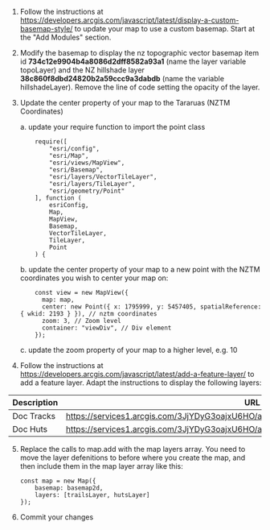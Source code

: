 1. Follow the instructions at https://developers.arcgis.com/javascript/latest/display-a-custom-basemap-style/ to update your map to use a custom basemap. Start at the "Add Modules" section.
2. Modify the basemap to display the nz topographic vector basemap item id **734c12e9904b4a8086d2dff8582a93a1** (name the layer variable topoLayer) and the NZ hillshade layer **38c860f8dbd24820b2a59ccc9a3dabdb** (name the variable hillshadeLayer). Remove the line of code setting the opacity of the layer.
3. Update the center property of your map to the Tararuas (NZTM Coordinates)

    a. update your require function to import the point class
    ```
        require([
            "esri/config",
            "esri/Map",
            "esri/views/MapView",
            "esri/Basemap",
            "esri/layers/VectorTileLayer",
            "esri/layers/TileLayer",
            "esri/geometry/Point"
        ], function (
            esriConfig,
            Map,
            MapView,
            Basemap,
            VectorTileLayer,
            TileLayer,
            Point
        ) {
    ```
    b. update the center property of your map to a new point with the NZTM coordinates you wish to center your map on:
    ```
        const view = new MapView({
          map: map,
          center: new Point({ x: 1795999, y: 5457405, spatialReference: { wkid: 2193 } }), // nztm coordinates
          zoom: 3, // Zoom level
          container: "viewDiv", // Div element
        });
    
    ```
    c. update the zoom property of your map to a higher level, e.g. 10

4. Follow the instructions at https://developers.arcgis.com/javascript/latest/add-a-feature-layer/ to add a feature layer. Adapt the instructions to display the following layers:

| Description | URL             |
| ----------- | --------------- |
| Doc Tracks  | https://services1.arcgis.com/3JjYDyG3oajxU6HO/arcgis/rest/services/DOC_Tracks/FeatureServer |
| Doc Huts    | https://services1.arcgis.com/3JjYDyG3oajxU6HO/arcgis/rest/services/DOC_Huts/FeatureServer   |


5. Replace the calls to map.add with the map layers array. You need to move the layer defenitions to before where you create the map, and then include them in the map layer array like this:

    ```
    const map = new Map({
        basemap: basemap2d,
        layers: [trailsLayer, hutsLayer]
    });
    ```
 6. Commit your changes
